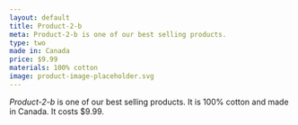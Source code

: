 ```yaml
---
layout: default
title: Product-2-b
meta: Product-2-b is one of our best selling products.
type: two
made in: Canada
price: $9.99
materials: 100% cotton
image: product-image-placeholder.svg
---
```


*Product-2-b* is one of our best selling products. It is 100% cotton and made in Canada. It costs $9.99.
